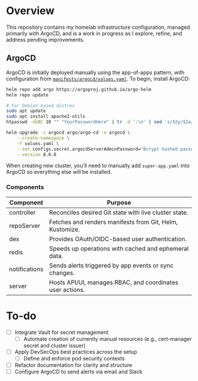 # Overview
This repository contains my homelab infrastructure configuration, managed primarily with ArgoCD, and is a work in progress as I explore, refine, and address pending improvements.

## ArgoCD
ArgoCD is initially deployed manually using the app-of-apps pattern, with configuration from [`manifests/argocd/values.yaml`](./manifests/argocd/values.yaml). To begin, install ArgoCD:
```bash
helm repo add argo https://argoproj.github.io/argo-helm
helm repo update

# For Debian based distros
sudo apt update
sudo apt install apache2-utils
htpasswd -nbBC 10 "" "YourPasswordHere" | tr -d ':\n' | sed 's/$2y/$2a/'

helm upgrade -i argocd argo/argo-cd -n argocd \
    --create-namespace \
    -f values.yaml \
    --set configs.secret.argocdServerAdminPassword="Bcrypt hashed password" \
    --version 8.0.0
```

When creating new cluster, you'll need to manually add `super-app.yaml` into ArgoCD so everything else will be installed.

### Components
| Component      | Purpose                                                   |
|----------------|-----------------------------------------------------------|
| controller     | Reconciles desired Git state with live cluster state.     |
| repoServer     | Fetches and renders manifests from Git, Helm, Kustomize.  |
| dex            | Provides OAuth/OIDC-based user authentication.            |
| redis          | Speeds up operations with cached and ephemeral data.      |
| notifications  | Sends alerts triggered by app events or sync changes.     |
| server         | Hosts API/UI, manages RBAC, and coordinates user actions. |

# To-do
- [ ] Integrate Vault for secret management  
  - [ ] Automate creation of currently manual resources (e.g., cert-manager secret and cluster issuer)  
- [ ] Apply DevSecOps best practices across the setup  
  - [ ] Define and enforce pod security contexts  
- [ ] Refactor documentation for clarity and structure  
- [ ] Configure ArgoCD to send alerts via email and Slack